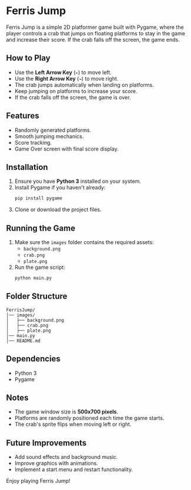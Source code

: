 # Ferris Jump

Ferris Jump is a simple 2D platformer game built with Pygame, where the player controls a crab that jumps on floating platforms to stay in the game and increase their score. If the crab falls off the screen, the game ends.

## How to Play
- Use the **Left Arrow Key** (`←`) to move left.
- Use the **Right Arrow Key** (`→`) to move right.
- The crab jumps automatically when landing on platforms.
- Keep jumping on platforms to increase your score.
- If the crab falls off the screen, the game is over.

## Features
- Randomly generated platforms.
- Smooth jumping mechanics.
- Score tracking.
- Game Over screen with final score display.

## Installation
1. Ensure you have **Python 3** installed on your system.
2. Install Pygame if you haven't already:
   ```sh
   pip install pygame
   ```
3. Clone or download the project files.

## Running the Game
1. Make sure the `images` folder contains the required assets:
   - `background.png`
   - `crab.png`
   - `plate.png`
2. Run the game script:
   ```sh
   python main.py
   ```

## Folder Structure
```
FerrisJump/
│── images/
│   ├── background.png
│   ├── crab.png
│   ├── plate.png
│── main.py
│── README.md
```

## Dependencies
- Python 3
- Pygame

## Notes
- The game window size is **500x700 pixels**.
- Platforms are randomly positioned each time the game starts.
- The crab's sprite flips when moving left or right.

## Future Improvements
- Add sound effects and background music.
- Improve graphics with animations.
- Implement a start menu and restart functionality.

Enjoy playing Ferris Jump!
